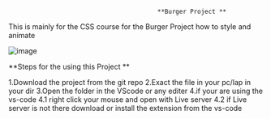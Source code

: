                                              **Burger Project ** 

 This is mainly for the CSS course for the Burger Project how to style and animate 

 ![image](https://github.com/vishnuvaitheeswar/Burger-Project/assets/52311846/61dc9cc2-d695-486a-abf2-b792d47cad60)

**Steps for the using this Project **

1.Download the project from the git repo
2.Exact the file in your pc/lap in your dir
3.Open the folder in the VScode or any editer
4.if your are using the vs-code
  4.1 right click your mouse and open with Live server 
  4.2 if Live server is not there download or install the extension from the vs-code

